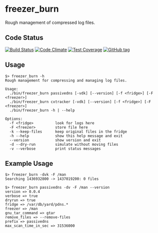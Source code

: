 # freezer_burn
Rough management of compressed log files.

## Code Status

[![Build Status](https://travis-ci.org/shadowbq/freezer_burn.svg?branch=master)](https://travis-ci.org/shadowbq/freezer_burn)
[![Code Climate](https://codeclimate.com/github/shadowbq/freezer_burn/badges/gpa.svg)](https://codeclimate.com/github/shadowbq/freezer_burn)
[![Test Coverage](https://codeclimate.com/github/shadowbq/freezer_burn/badges/coverage.svg)](https://codeclimate.com/github/shadowbq/freezer_burn)
[![GitHub tag](https://img.shields.io/github/tag/shadowbq/freezer_burn.svg)](http://github.com/shadowbq/freezer_burn)

## Usage
```shell
$> freezer_burn -h
Rough management for compressing and managing log files.

Usage:
  ./bin/freezer_burn passivedns [-vdk] [--version] [-f <fridge>] [-F <freezer>]
  ./bin/freezer_burn cxtracker [-vdk] [--version] [-f <fridge>] [-F <freezer>]
  ./bin/freezer_burn -h | --help

Options:
  -f <fridge>          look for logs here
  -F <freezer>         store file here
  -k --keep-files      keep original files in the fridge
  -h --help            show this help message and exit
  --version            show version and exit
  -d --dry-run         simulate without moving files
  -v --verbose         print status messages
```

## Example Usage

```shell
$> freezer_burn -dvk -F /man
Searching 1436932800 -> 1437019200: 0 files

$> freezer_burn passivedns -dv -F /man --version
version => 0.0.4
verbose => true
dryrun => true
fridge => /var/db/yard/pdns.*
freezer => /man
gnu_tar_command => gtar
remove_files => --remove-files
prefix => passivedns
max_scan_time_in_sec => 31536000
```
